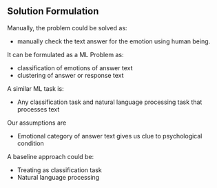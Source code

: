 ## **Solution Formulation**

Manually, the problem could be solved as:
  * manually check the text answer for the emotion using human being.

It can be formulated as a ML Problem as:
  * classification of emotions of answer text
  * clustering of answer or response text

A similar ML task is:
  * Any classification task and natural language processing task that processes text

Our assumptions are
 * Emotional category of answer text gives us clue to psychological condition

A baseline approach could be:			
  * Treating as classification task
  * Natural language processing